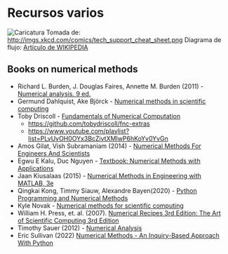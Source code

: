 # Recursos varios

![Caricatura](http://imgs.xkcd.com/comics/tech_support_cheat_sheet.png)
Tomada de: http://imgs.xkcd.com/comics/tech_support_cheat_sheet.png
Diagrama de flujo: [Artículo de WIKIPEDIA](http://en.wikipedia.org/wiki/Flowchart)

## Books on numerical methods
* Richard L. Burden, J. Douglas Faires, Annette M. Burden (2011) - [Numerical analysis. 9 ed.](https://faculty.ksu.edu.sa/sites/default/files/numerical_analysis_9th.pdf)
* Germund Dahlquist, Ake Björck - [Numerical methods in scientific computing](https://informatika.usk.ac.id/umam/numericalmethods.pdf)
* Toby Driscoll - [Fundamentals of Numerical Computation](https://tobydriscoll.net/book/fnc/)
    - https://github.com/tobydriscoll/fnc-extras
    - https://www.youtube.com/playlist?list=PLvUvOH0OYx3BcZivtXMIwP6hKoYv0YvGn
* Amos Gilat, Vish Subramaniam (2014) - [Numerical Methods For Engineers And Scientists](https://nasim.hormozgan.ac.ir/ostad/UploadedFiles/387098/387098-3847126181260765.pdf)
* Egwu E Kalu, Duc Nguyen - [Textbook: Numerical Methods with Applications](https://nm.mathforcollege.com/textbook-numerical-methods-with-applications/)
* Jaan Kiusalaas (2015) - [Numerical Methods in Engineering with MATLAB, 3e](https://aceskyambogo.wordpress.com/wp-content/uploads/2016/04/numerical-methods-in-engineering-with-matlab-jaan-kiusalaas-annotated.pdf)
* Qingkai Kong, Timmy Siauw, Alexandre Bayen(2020) - [Python Programming and Numerical Methods](https://pythonnumericalmethods.studentorg.berkeley.edu/notebooks/Index.html)
* Kyle Novak - [Numerical methods for scientific computing](https://www.equalsharepress.com/media/NMFSC.pdf)
* William H. Press, et. al. (2007). [Numerical Recipes 3rd Edition: The Art of Scientific Computing 3rd Edition](https://numerical.recipes/book.html)
* Timothy Sauer (2012) - [Numerical Analysis](https://eclass.aueb.gr/modules/document/file.php/MISC249/Sauer%20-%20Numerical%20Analysis%202e.pdf)
* Eric Sullivan (2022) [Numerical Methods - An Inquiry-Based Approach With Python](https://numericalmethodssullivan.github.io/)

<!---
----
<span style="font-size: 1.4em; line-height: 1.5;">**LÓGICA DE PROGRAMACIÓN**</span>

Si no sabe programar, lea primero un libro donde enseñen la lógica de la programación, por ejemplo
[[http://www.bpm.uasd.edu.do/Members/hugo_ramirez/int-a-la-programacion-itla/logica_programacion.rar/view|Trejos, Omar. La esencia de la lógica de programación]]
LINK 2: http://webdelprofesor.ula.ve/ingenieria/eladio/Material/La_Esencia_de_la_Logica.pdf

----
<span style="font-size: 1.4em; line-height: 1.5;">**MATLAB**</span>

Durante el curso se hará fuerte uso del lenguaje de programación MATLAB. A continuación se recomiendan algunas páginas donde el estudiante puede aprender por cuenta propia dicho lenguaje:
* Excelentes tutoriales de Andrés Felipe Ramírez: [[@https://www.youtube.com/channel/UCzLFVTOkvComY_eApFUfrTA]] **(RECOMENDADO!)**
* The Mathworks. MATLAB 7. Getting started guide. 2008. URL: http://www.mathworks.com/access/helpdesk/help/pdf_doc/matlab/getstart.pdf
* Videos donde se enseña MATLAB. URL: http://www.mathworks.com/demos/matlab/getting-started-with-matlab-video-tutorial.html
* Video demostraciones de MATLAB. URL: http://www.mathworks.com/products/matlab/demos.html
* Video tutoriales de MATLAB en español: [[@http://matlablatino.blogspot.com/]] **(RECOMENDADO!)**
* Lista de tutoriales en MATHWORKS: http://www.mathworks.com/academia/student_center/tutorials/launchpad.html

----
<span style="font-size: 1.4em; line-height: 1.5;">**GNU OCTAVE**</span>

GNU Octave es un programa libre para realizar cálculos numéricos. MATLAB es considerado su equivalente comercial. Ambos lenguajes de programación son bastante parecidos.
* Disponible en: http://www.gnu.org/software/octave/
* Octave Wiki: http://wiki.octave.org/
* Manual: http://www.network-theory.co.uk/octave/manual/
* Octave Online: http://hara.mimuw.edu.pl/weboctave/
* Página en Wikipedia: http://en.wikipedia.org/wiki/GNU_Octave

----
<span style="font-size: 1.4em; line-height: 1.5;">**OTRAS ALTERNATIVAS**</span>

Algunas alternativas a MATLAB, algunas software comercial, otras software libre, se pueden encontrar en:
[[@http://en.wikipedia.org/wiki/Comparison_of_numerical_analysis_software]]

----
<span style="font-size: 1.4em; line-height: 1.5;">**MAXIMA**</span>

Maxima es un software libre para la manipulación de expresiones simbólicas y numéricas, incluyendo diferenciación, integración, expansión en series de Taylor, ecuaciones diferenciales ordinarias, sistemas de ecuaciones lineales, y vectores, matrices y tensores. Maxima produce resultados con alta precisión usando fracciones exactas y representaciones con aritmética de coma flotante arbitraria. Estas propiedades lo hacen útil para resolver ciertos problemas en mecánica de sólidos. A continuación se recomiendan algunas páginas donde el estudiante puede aprender por cuenta propia dicho lenguaje:
* [[http://maxima.sourceforge.net/es/|Página oficial de MAXIMA]] (de donde se puede descargar)
* [[http://maxima.sourceforge.net/es/documentation.html|Documentación de MAXIMA]]
* [[http://vimeo.com/maximajaj|Video tutoriales elaborados por Javier Arántegui]] <span style="color: #ff0000;">**(RECOMENDADO)**</span>

----
**<span style="font-size: 1.4em;">LaTeX</span>**

LaTeX (debe pronunciarse /látej/ pues la última letra no es la x (equis) sino la letra griega χ (ji)), es un sistema de composición de textos, orientado a la creación de documentos escritos que presenten una alta calidad tipográfica. Por sus características y posibilidades, es usado especialmente en la generación de artículos y libros científicos que incluyen, entre otros elementos, expresiones matemáticas. La calidad tipográfica de los documentos realizados con LaTeX es comparable a la de una editorial científica de primera línea.

LaTeX está formado por un gran conjunto de macros de TeX, escrito por Leslie Lamport en 1984, con la intención de facilitar el uso del lenguaje de composición tipográfica, TeX creado por Donald Knuth. LaTeX es software libre bajo licencia LPPL. A continuación se recomiendan algunas páginas donde el estudiante puede aprender por cuenta propia:
* <span style="line-height: 1.5;">Cómo instalar LaTeX en Windows (MikTeX compilador y Texmaker editor), es muy corto, claro y desarrolla un ejemplito de documento:</span>
<span style="line-height: 1.5;"> [[@https://www.youtube.com/watch?v=FxKtwdob2RQ]]</span>
* En Linux es más simple (TeXLive compilador y Kile editor), solo use un "sudo apt-get install texlive-full" y luego instale el editor "Kile".
* El tutorial de referencia para aprender a componer textos en LaTeX:
<span style="line-height: 1.5;"> [[@http://ctan.uniminuto.edu/info/lshort/spanish/lshort-a4.pdf]]</span>
* El mejor foro para solución de dudas en LaTeX:
[[@http://tex.stackexchange.com/]]
* Chequear si las ecuaciones que escribimos están correctas:
<span style="line-height: 1.5;">[[@https://www.codecogs.com/latex/eqneditor.php]]</span>
* Crear documentos LaTeX online:
https://www.overleaf.com/

----
<span style="font-size: 1.4em; line-height: 1.5;">**GNU SCIENTIFIC LIBRARY**</span>

GNU Scientific Library (GSL) es una biblioteca escrita en lenguaje C, destinada a cálculos numéricos en matemáticas y ciencia, distribuida bajo la licencia GNU GPL. Incorpora, entre otras, rutinas para el manejo de números complejos, funciones elementales y funciones especiales, combinatoria, álgebra lineal, integración y derivación numéricas, transformada rápida de Fourier, transformada wavelet discreta, generación de números aleatorios y estadística.
* Disponible en: http://www.gnu.org/software/gsl/

----
=OTROS LINKS= 
* <span style="background-color: #ffffff;">[[http://marekrychlik.com/cgi-bin/gauss.cgi|Eliminación Gaussiana]]</span>

!--->
